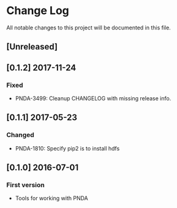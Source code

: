 # Change Log
All notable changes to this project will be documented in this file.

## [Unreleased]

## [0.1.2] 2017-11-24
### Fixed
- PNDA-3499: Cleanup CHANGELOG with missing release info.

## [0.1.1] 2017-05-23
### Changed
- PNDA-1810: Specify pip2 is to install hdfs

## [0.1.0] 2016-07-01
### First version
- Tools for working with PNDA
